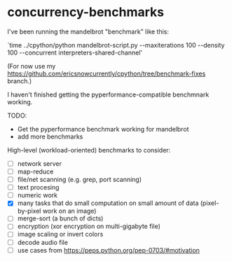 # concurrency-benchmarks

I've been running the mandelbrot "benchmark" like this:

`time ../cpython/python mandelbrot-script.py --maxiterations 100 --density 100 --concurrent interpreters-shared-channel'

(For now use my https://github.com/ericsnowcurrently/cpython/tree/benchmark-fixes branch.)

I haven't finished getting the pyperformance-compatible benchmnark working.

TODO:

* Get the pyperformance benchmark working for mandelbrot
* add more benchmarks

High-level (workload-oriented) benchmarks to consider:
* [ ] network server
* [ ] map-reduce
* [ ] file/net scanning (e.g. grep, port scanning)
* [ ] text procesing
* [ ] numeric work
* [x] many tasks that do small computation on small amount of data (pixel-by-pixel work on an image)
* [ ] merge-sort (a bunch of dicts)
* [ ] encryption (xor encryption on multi-gigabyte file)
* [ ] image scaling or invert colors
* [ ] decode audio file
* [ ] use cases from https://peps.python.org/pep-0703/#motivation
